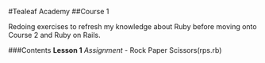 #Tealeaf Academy
##Course 1

Redoing exercises to refresh my knowledge about Ruby before moving onto Course 2 and Ruby on Rails.

###Contents
**Lesson 1**
*Assignment* - Rock Paper Scissors(rps.rb) 
